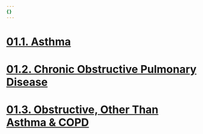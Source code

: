 ```yaml
---
{}
---
```

   
# [01.1. Asthma](../Pulmonary%20Medicine/01.%20Obstructive%20Lung%20Disease/01.1.%20Asthma.md)   
# [01.2. Chronic Obstructive Pulmonary Disease](../Pulmonary%20Medicine/01.%20Obstructive%20Lung%20Disease/01.2.%20Chronic%20Obstructive%20Pulmonary%20Disease.md)   
# [01.3. Obstructive, Other Than Asthma & COPD](../Pulmonary%20Medicine/01.%20Obstructive%20Lung%20Disease/01.3.%20Obstructive%2C%20Other%20Than%20Asthma%20%26%20COPD.md)